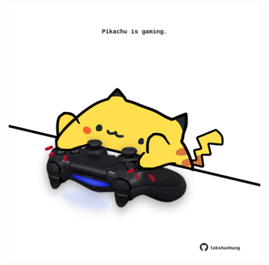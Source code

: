 <!-- built at 25/08/2025, 05:00:44 UTC -->
<p align="center">
  <img width="500" height="500" src="./ReadmeImage.svg">
</p>
